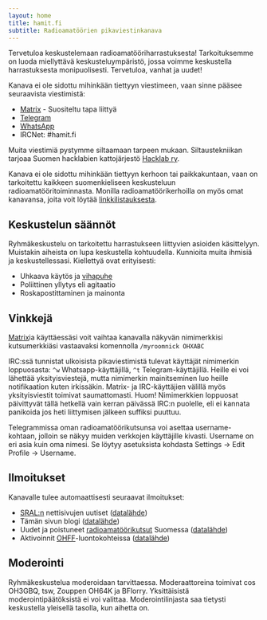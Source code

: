 ```yaml
---
layout: home
title: hamit.fi
subtitle: Radioamatöörien pikaviestinkanava
---
```

Tervetuloa keskustelemaan radioamatööriharrastuksesta! Tarkoituksemme on luoda miellyttävä keskusteluympäristö, jossa voimme keskustella harrastuksesta monipuolisesti. Tervetuloa, vanhat ja uudet!

Kanava ei ole sidottu mihinkään tiettyyn viestimeen, vaan sinne pääsee seuraavista viestimistä:

* [Matrix] - Suositeltu tapa liittyä
* [Telegram]
* [WhatsApp]
* IRCNet: #hamit.fi

Muita viestimiä pystymme siltaamaan tarpeen mukaan. Siltaustekniikan tarjoaa Suomen hacklabien kattojärjestö [Hacklab ry].

Kanava ei ole sidottu mihinkään tiettyyn kerhoon tai paikkakuntaan, vaan on tarkoitettu kaikkeen suomenkieliseen keskusteluun radioamatööritoiminnasta. Monilla radioamatöörikerhoilla on myös omat kanavansa, joita voit löytää [linkkilistauksesta](linkkeja).

## Keskustelun säännöt

Ryhmäkeskustelu on tarkoitettu harrastukseen liittyvien asioiden käsittelyyn. Muistakin aiheista on lupa keskustella kohtuudella. Kunnioita muita ihmisiä ja keskustellessasi. Kiellettyä ovat erityisesti:

* Uhkaava käytös ja [vihapuhe]
* Poliittinen yllytys eli agitaatio
* Roskapostittaminen ja mainonta

## Vinkkejä

[Matrix]ia käyttäessäsi voit vaihtaa kanavalla näkyvän nimimerkkisi kutsumerkkiäsi vastaavaksi komennolla `/myroomnick OHXABC`

IRC:ssä tunnistat ulkoisista pikaviestimistä tulevat käyttäjät nimimerkin loppuosasta: `^w` Whatsapp-käyttäjillä, `^t` Telegram-käyttäjillä. Heille ei voi lähettää yksityisviestejä, mutta nimimerkin mainitseminen luo heille notifikaation kuten irkissäkin. Matrix- ja IRC-käyttäjien välillä myös yksityisviestit toimivat saumattomasti. Huom! Nimimerkkien loppuosat päivittyvät tällä hetkellä vain kerran päivässä IRC:n puolelle, eli ei kannata panikoida jos heti liittymisen jälkeen suffiksi puuttuu.

Telegrammissa oman radioamatöörikutsunsa voi asettaa username-kohtaan, jolloin se näkyy muiden verkkojen käyttäjille kivasti. Username on eri asia kuin oma nimesi. Se löytyy asetuksista kohdasta Settings → Edit Profile → Username.

## Ilmoitukset

Kanavalle tulee automaattisesti seuraavat ilmoitukset:

* [SRAL:n](https://www.sral.fi/) nettisivujen uutiset ([datalähde](https://www.sral.fi/feed/))
* Tämän sivun blogi ([datalähde](https://hamit.fi/feed.xml))
* Uudet ja poistuneet [radioamatöörikutsut] Suomessa ([datalähde](https://github.com/OH6AD/koolitutka))
* Aktivoinnit [OHFF]-luontokohteissa ([datalähde](https://github.com/zouppen/wwff-db/))

## Moderointi

Ryhmäkeskustelua moderoidaan tarvittaessa. Moderaattoreina toimivat cos OH3GBQ, tsw, Zouppen OH64K ja BFlorry. Yksittäisistä moderointipäätöksistä ei voi valittaa. Moderointilinjasta saa tietysti keskustella yleisellä tasolla, kun aihetta on.


[Matrix]: https://matrix.to/#/#hamit:hacklab.fi?via=hacklab.fi&via=matrix.org
[Telegram]: https://t.me/joinchat/WnDCZpW80L4yNjU8
[WhatsApp]: https://chat.whatsapp.com/Hkv4CW905HNGbJBdbVbfY7
[Hacklab ry]: https://hacklab.fi/
[vihapuhe]: https://fi.wikipedia.org/wiki/Vihapuhe
[OHFF]: https://ohff44.wordpress.com/
[radioamatöörikutsut]: https://www.traficom.fi/fi/kaytossa-olevat-radioamatoorien-kutsumerkit
